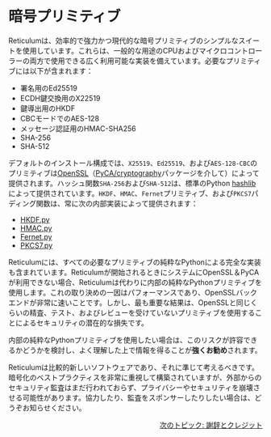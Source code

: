 # 暗号プリミティブ
Reticulumは、効率的で強力かつ現代的な暗号プリミティブのシンプルなスイートを使用しています。これらは、一般的な用途のCPUおよびマイクロコントローラーの両方で使用できる広く利用可能な実装を備えています。必要なプリミティブには以下が含まれます：

- 署名用のEd25519
- ECDH鍵交換用のX22519
- 鍵導出用のHKDF
- CBCモードでのAES-128
- メッセージ認証用のHMAC-SHA256
- SHA-256
- SHA-512

デフォルトのインストール構成では、`X25519`、`Ed25519`、および`AES-128-CBC`のプリミティブは[OpenSSL](https://www.openssl.org/)（[PyCA/cryptography](https://github.com/pyca/cryptography)パッケージを介して）によって提供されます。ハッシュ関数`SHA-256`および`SHA-512`は、標準のPython [hashlib](https://docs.python.org/3/library/hashlib.html)によって提供されています。`HKDF`、`HMAC`、`Fernet`プリミティブ、および`PKCS7`パディング関数は、常に次の内部実装によって提供されます：

- [HKDF.py](https://github.com/markqvist/Reticulum/blob/master/RNS/Cryptography/HKDF.py)
- [HMAC.py](https://github.com/markqvist/Reticulum/blob/master/RNS/Cryptography/HMAC.py)
- [Fernet.py](https://github.com/markqvist/Reticulum/blob/master/RNS/Cryptography/Fernet.py)
- [PKCS7.py](https://github.com/markqvist/Reticulum/blob/master/RNS/Cryptography/PKCS7.py)

Reticulumには、すべての必要なプリミティブの純粋なPythonによる完全な実装も含まれています。Reticulumが開始されるときにシステムにOpenSSL＆PyCAが利用できない場合、Reticulumは代わりに内部の純粋なPythonプリミティブを使用します。これの取り決めの一因はパフォーマンスであり、OpenSSLバックエンドが非常に速いことです。しかし、最も重要な結果は、OpenSSLと同じくらいの精査、テスト、およびレビューを受けていないプリミティブを使用することによるセキュリティの潜在的な損失です。

内部の純粋なPythonプリミティブを使用したい場合は、このリスクが許容できるかどうかを検討し、よく理解した上で情報を得ることが**強くお勧め**されます。

Reticulumは比較的新しいソフトウェアであり、それに準じて考えるべきです。暗号化のベストプラクティスを非常に重視して構築されていますが、外部からのセキュリティ監査はまだ行われておらず、プライバシーやセキュリティを崩壊させる可能性があります。協力したり、監査をスポンサーしたりしたい場合は、どうぞお知らせください。

<p align="right"><a href="credits.html">次のトピック: 謝辞とクレジット</a></p>
